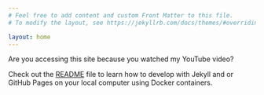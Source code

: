 ```yaml
---
# Feel free to add content and custom Front Matter to this file.
# To modify the layout, see https://jekyllrb.com/docs/themes/#overriding-theme-defaults

layout: home
---
```


Are you accessing this site because you watched my YouTube video?

Check out the [README](README.md) file to learn how to develop with Jekyll and or GitHub Pages on your local computer using Docker containers.